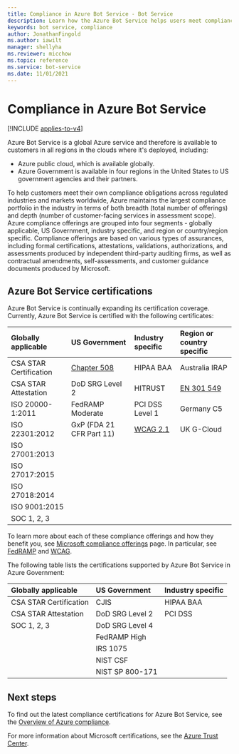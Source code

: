 ```yaml
---
title: Compliance in Azure Bot Service - Bot Service
description: Learn how the Azure Bot Service helps users meet compliance obligations. See which certificates the service holds in various industries and geographic areas.
keywords: bot service, compliance
author: JonathanFingold
ms.author: iawilt
manager: shellyha
ms.reviewer: micchow
ms.topic: reference
ms.service: bot-service
ms.date: 11/01/2021
---
```


# Compliance in Azure Bot Service

[!INCLUDE [applies-to-v4](includes/applies-to-v4-current.md)]

Azure Bot Service is a global Azure service and therefore is available to customers in all regions in the clouds where it's deployed, including:

- Azure public cloud, which is available globally.
- Azure Government is available in four regions in the United States to US government agencies and their partners.

To help customers meet their own compliance obligations across regulated industries and markets worldwide, Azure maintains the largest compliance portfolio in the industry in terms of both breadth (total number of offerings) and depth (number of customer-facing services in assessment scope). Azure compliance offerings are grouped into four segments - globally applicable, US Government, industry specific, and region or country/region specific. Compliance offerings are based on various types of assurances, including formal certifications, attestations, validations, authorizations, and assessments produced by independent third-party auditing firms, as well as contractual amendments, self-assessments, and customer guidance documents produced by Microsoft.

## Azure Bot Service certifications

Azure Bot Service is continually expanding its certification coverage. Currently, Azure Bot Service is certified with the following certificates:

| Globally applicable  | US Government  | Industry specific | Region or country specific |
| :--- | :--- | :---| :---|
| CSA STAR Certification  | [Chapter 508](/compliance/regulatory/offering-Section-508-VPATS)  | HIPAA BAA | Australia IRAP |
| CSA STAR Attestation | DoD SRG Level 2 | HITRUST | [EN 301 549](/compliance/regulatory/offering-en-301-549-eu) |
| ISO 20000-1:2011 | FedRAMP Moderate | PCI DSS Level 1 |Germany C5 |
| ISO 22301:2012 |GxP (FDA 21 CFR Part 11) | [WCAG 2.1](https://cloudblogs.microsoft.com/industry-blog/government/2018/09/11/accessibility-conformance-reports/) |UK G-Cloud |
| ISO 27001:2013 | | | |
| ISO 27017:2015 | | | |
| ISO 27018:2014 | | | |
| ISO 9001:2015  | | | |
| SOC 1, 2, 3 | | | |

To learn more about each of these compliance offerings and how they benefit you, see [Microsoft compliance offerings](/compliance/regulatory/offering-home) page.
In particular, see [FedRAMP](/compliance/regulatory/offering-fedramp) and [WCAG](https://cloudblogs.microsoft.com/industry-blog/government/2018/09/11/accessibility-conformance-reports/).

The following table lists the certifications supported by Azure Bot Service in Azure Government:

| Globally applicable | US Government | Industry specific |
| :--- | :--- | :--- |
| CSA STAR Certification | CJIS | HIPAA BAA |
| CSA STAR Attestation | DoD SRG Level 2 | PCI DSS |
| SOC 1, 2, 3 | DoD SRG Level 4 | |
| | FedRAMP High  | |
| | IRS 1075 | |
| | NIST CSF | |
| | NIST SP 800-171 | |

## Next steps

To find out the latest compliance certifications for Azure Bot Service, see the [Overview of Azure compliance](https://gallery.technet.microsoft.com/Overview-of-Azure-c1be3942).

For more information about Microsoft certifications, see the [Azure Trust Center](https://azure.microsoft.com/overview/trusted-cloud/).
